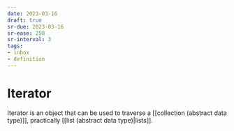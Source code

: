 ```yaml
---
date: 2023-03-16
draft: true
sr-due: 2023-03-16
sr-ease: 250
sr-interval: 3
tags:
- inbox
- definition
---
```


# Iterator

Iterator is an object that can be used to traverse a
[[collection (abstract data type)]], practically
[[list (abstract data type)|lists]].